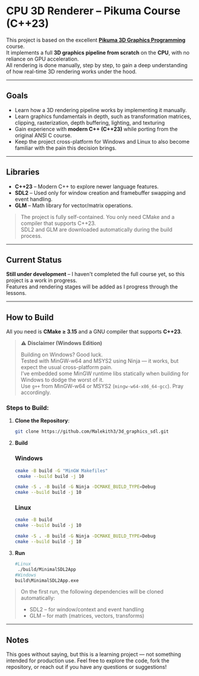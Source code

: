 # CPU 3D Renderer – Pikuma Course (C++23)

This project is based on the excellent [**Pikuma 3D Graphics Programming**](https://pikuma.com/courses/learn-3d-computer-graphics-programming) course.  
It implements a full **3D graphics pipeline from scratch** on the **CPU**, with no reliance on GPU acceleration.  
All rendering is done manually, step by step, to gain a deep understanding of how real-time 3D rendering works under the hood.

---

## Goals

- Learn how a 3D rendering pipeline works by implementing it manually.
- Learn graphics fundamentals in depth, such as transformation matrices, clipping, rasterization, depth buffering, lighting, and texturing
- Gain experience with **modern C++ (C++23)** while porting from the original ANSI C course.
- Keep the project cross-platform for Windows and Linux to also become familiar with the pain this decision brings.

---

##  Libraries

- **C++23** – Modern C++ to explore newer language features.
- **SDL2** – Used only for window creation and framebuffer swapping and event handling.
- **GLM** – Math library for vector/matrix operations.

> The project is fully self-contained. You only need CMake and a compiler that supports C++23.  
> SDL2 and GLM are downloaded automatically during the build process.

---

##  Current Status

**Still under development** – I haven't completed the full course yet, so this project is a work in progress.  
Features and rendering stages will be added as I progress through the lessons.

---

##  How to Build

All you need is **CMake ≥ 3.15** and a GNU compiler that supports **C++23**.

> ⚠️ **Disclaimer (Windows Edition)**
>
> Building on Windows? Good luck.  
> Tested with MinGW-w64 and MSYS2 using Ninja — it works, but expect the usual cross-platform pain.  
> I’ve embedded some MinGW runtime libs statically when building for Windows to dodge the worst of it.  
> Use `g++` from MinGW-w64 or MSYS2 (`mingw-w64-x86_64-gcc`). Pray accordingly.

### Steps to Build:

1. **Clone the Repository**:
   ```bash
   git clone https://github.com/Malekith3/3d_graphics_sdl.git
   ```
2. **Build**
   ### Windows
    ````bash
    cmake -B build -G "MinGW Makefiles"
     cmake --build build -j 10
    ````
   ````bash
   cmake -S . -B build -G Ninja -DCMAKE_BUILD_TYPE=Debug
   cmake --build build -j 10
    ````
   ### Linux
    ````bash
   cmake -B build
   cmake --build build -j 10
    ````
      ````bash
   cmake -S . -B build -G Ninja -DCMAKE_BUILD_TYPE=Debug
   cmake --build build -j 10
    ````
3. **Run**
   ````bash
   #Linux
    ./build/MinimalSDL2App
   #Windows
   build\MinimalSDL2App.exe
    ````
   

> On the first run, the following dependencies will be cloned automatically:
> * SDL2 – for window/context and event handling
> * GLM – for math (matrices, vectors, transforms)

---
## Notes
This goes without saying, but this is a learning project — not something intended for production use.
Feel free to explore the code, fork the repository, or reach out if you have any questions or suggestions!
